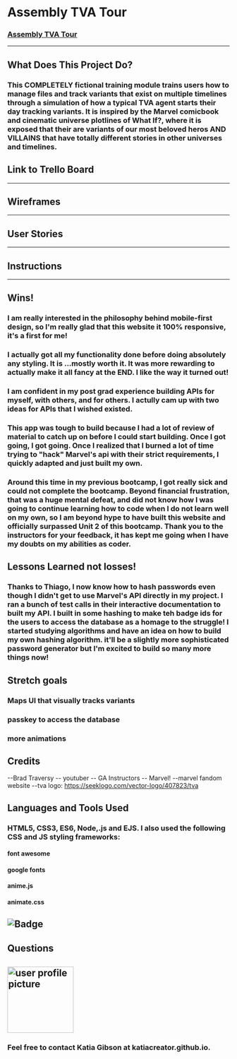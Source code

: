 # Assembly TVA Tour
### [Assembly TVA Tour](https://tva-tracker.herokuapp.com/)
---
## What Does This Project Do?
### This COMPLETELY fictional training module trains users how to manage files and track variants that exist on multiple timelines through a simulation of how a typical TVA agent starts their day tracking variants. It is inspired by the Marvel comicbook and cinematic universe plotlines of What If?, where it is exposed that their are variants of our most beloved heros AND VILLAINS that have totally different stories in other universes and timelines. 

## Link to Trello Board
****************************
## Wireframes
****************************
## User Stories
****************************
## Instructions
****************************

## Wins!
### I am really interested in the philosophy behind mobile-first design, so I'm really glad that this website it 100% responsive, it's a first for me!
### I actually got all my functionality done before doing absolutely any styling. It is ...mostly worth it. It was more rewarding to actually make it all fancy at the END. I like the way it turned out!
### I am confident in my post grad experience building APIs for myself, with others, and for others. I actully cam up with two ideas for APIs that I wished existed.
### This app was tough to build because I had a lot of review of material to catch up on before I could start building. Once I got going, I got going. Once I realized that I burned a lot of time trying to "hack" Marvel's api with their strict requirements, I quickly adapted and just built my own. 
### Around this time in my previous bootcamp, I got really sick and could not complete the bootcamp. Beyond financial frustration, that was a huge mental defeat, and did not know how I was going to continue learning how to code when I do not learn well on my own, so I am beyond hype to have built this website and officially surpassed Unit 2 of this bootcamp. Thank you to the instructors for your feedback, it has kept me going when I have my doubts on my abilities as coder.

## Lessons Learned not losses!
### Thanks to Thiago, I now know how to hash passwords even though I didn't get to use Marvel's API directly in my project. I ran a bunch of test calls in their interactive documentation to built my API. I built in some hashing to make teh badge ids for the users to access the database as a homage to the struggle! I started studying algorithms and have an idea on how to build my own hashing algorithm. it'll be a slightly more sophisticated password generator but I'm excited to build so many more things now!

## Stretch goals
### Maps UI that visually tracks variants 
### passkey to access the database
### more animations
###

## Credits
--Brad Traversy
-- youtuber
-- GA Instructors
-- Marvel!
--marvel fandom website
--tva logo: https://seeklogo.com/vector-logo/407823/tva

## Languages and Tools Used
### HTML5, CSS3, ES6, Node,.js and EJS. I also  used the following CSS and JS styling frameworks:
#### font awesome
#### google fonts
#### anime.js
#### animate.css

## ![Badge](N/A)
## Questions
## <img src = "https://avatars.githubusercontent.com/u/57377678?v=4" alt = "user profile picture" width = "150"/>
### Feel free to contact Katia Gibson at katiacreator.github.io.

